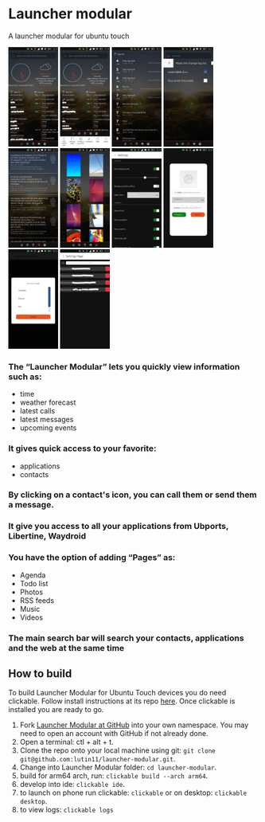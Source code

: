 # Launcher modular

A launcher modular for ubuntu touch

<p float="left">
  <img src="/assets/samples/Home_Page.png" width="100" alt="Main page"/>
  <img src="/assets/samples/Home_Page_Toolbar.png" width="100" alt="Main page toolbar"/> 
  <img src="/assets/samples/Calendar_Page.png" width="100" alt="Calendar page"/>
  <img src="assets/samples/TODO_Page.png" width="100" alt="Page note"/>
  <img src="assets/samples/RSS_Page.png" width="100" alt="RSS note"/>
  <img src="assets/samples/Picture_Page.png" width="100" alt="Picture page"/>
  <img src="assets/samples/Global_Settings.png" width="100" alt="Global settings"/>
  <img src="assets/samples/Add_Icon.png" width="100" alt="Add icon"/>
  <img src="assets/samples/Add_Page.png" width="100" alt="Add page"/>
  <img src="assets/samples/RSS_Setings.png" width="100" alt="RSS setings"/>
</p>

### The “Launcher Modular” lets you quickly view information such as:
- time
- weather forecast
- latest calls
- latest messages
- upcoming events

### It gives quick access to your favorite:
- applications
- contacts

### By clicking on a contact's icon, you can call them or send them a message.

### It give you access to all your applications from Ubports, Libertine, Waydroid

### You have the option of adding “Pages” as:
- Agenda
- Todo list
- Photos
- RSS feeds
- Music
- Videos

### The main search bar will search your contacts, applications and the web at the same time

## How to build

To build Launcher Modular for Ubuntu Touch devices you do need clickable. Follow install instructions at its repo [here](https://gitlab.com/clickable/clickable).
Once clickable is installed you are ready to go.

1. Fork [Launcher Modular at GitHub](https://github.com/lutin11/launcher-modular) into your own namespace. You may need to open an account with GitHub if not already done.
2. Open a terminal: ctl + alt + t.
3. Clone the repo onto your local machine using git: `git clone git@github.com:lutin11/launcher-modular.git`.
4. Change into Launcher Modular folder: `cd launcher-modular`.
5. build for arm64 arch, run: `clickable build --arch arm64`.
6. develop into ide: `clickable ide`.
7. to launch on phone run clickable: `clickable` or on desktop: `clickable desktop`.
8. to view logs: `clickable logs`

